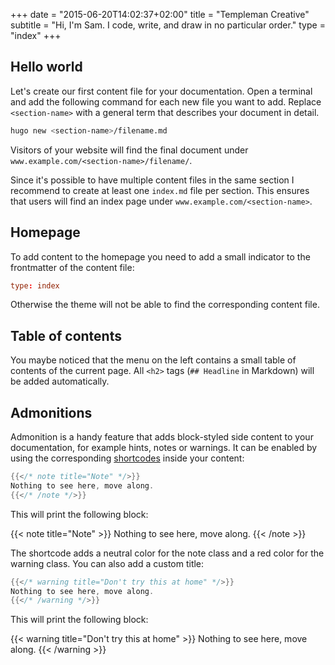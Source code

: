 +++
date     = "2015-06-20T14:02:37+02:00"
title    = "Templeman Creative"
subtitle = "Hi, I'm Sam. I code, write, and draw in no particular order."
type     = "index"
+++

## Hello world

Let's create our first content file for your documentation. Open a terminal and add the following command for each new file you want to add. Replace `<section-name>` with a general term that describes your document in detail.

```sh
hugo new <section-name>/filename.md
```

Visitors of your website will find the final document under `www.example.com/<section-name>/filename/`.

Since it's possible to have multiple content files in the same section I recommend to create at least one `index.md` file per section. This ensures that users will find an index page under `www.example.com/<section-name>`.

## Homepage

To add content to the homepage you need to add a small indicator to the frontmatter of the content file:

```toml
type: index
```

Otherwise the theme will not be able to find the corresponding content file.

## Table of contents

You maybe noticed that the menu on the left contains a small table of contents of the current page. All `<h2>` tags (`## Headline` in Markdown) will be added automatically.

## Admonitions

Admonition is a handy feature that adds block-styled side content to your documentation, for example hints, notes or warnings. It can be enabled by using the corresponding [shortcodes](http://gohugo.io/extras/shortcodes/) inside your content:

```go
{{</* note title="Note" */>}}
Nothing to see here, move along.
{{</* /note */>}}
```

This will print the following block:

{{< note title="Note" >}}
Nothing to see here, move along.
{{< /note >}}

The shortcode adds a neutral color for the note class and a red color for the warning class. You can also add a custom title:

```go
{{</* warning title="Don't try this at home" */>}}
Nothing to see here, move along.
{{</* /warning */>}}
```

This will print the following block:

{{< warning title="Don't try this at home" >}}
Nothing to see here, move along.
{{< /warning >}}
